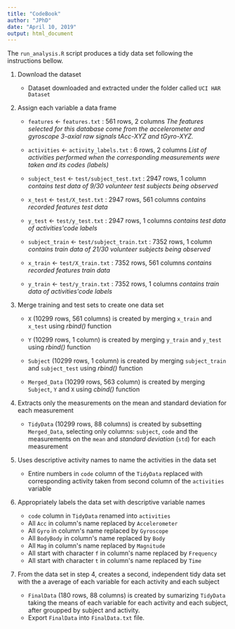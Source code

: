 ```yaml
---
title: "CodeBook"
author: "JPhD"
date: "April 10, 2019"
output: html_document
---
```


The `run_analysis.R` script produces a tidy data set following the instructions bellow.

1. Download the dataset
    - Dataset downloaded and extracted under the folder called `UCI HAR Dataset`
    
2. Assign each variable a data frame
    - `features` <- `features.txt` : 561 rows, 2 columns 
        *The features selected for this database come from the accelerometer and                gyroscope 3-axial raw signals tAcc-XYZ and tGyro-XYZ.*
    
    - `activities` <- `activity_labels.txt` : 6 rows, 2 columns 
        *List of activities performed when the corresponding measurements were taken            and its codes (labels)*
    
    - `subject_test` <- `test/subject_test.txt` : 2947 rows, 1 column 
        *contains test data of 9/30 volunteer test subjects being observed*
    
    - `x_test` <- `test/X_test.txt` : 2947 rows, 561 columns 
        *contains recorded features test data*
    
    - `y_test` <- `test/y_test.txt` : 2947 rows, 1 columns 
        *contains test data of activities'code labels*
    
    - `subject_train` <- `test/subject_train.txt` : 7352 rows, 1 column 
        *contains train data of 21/30 volunteer subjects being observed*
    
    - `x_train` <- `test/X_train.txt` : 7352 rows, 561 columns 
        *contains recorded features train data*
    
    - `y_train` <- `test/y_train.txt` : 7352 rows, 1 columns
        *contains train data of activities'code labels*
   
    
3. Merge training and test sets to create one data set
    - `X` (10299 rows, 561 columns) is created by merging `x_train` and `x_test` using        *rbind()* function
    
    - `Y` (10299 rows, 1 column) is created by merging `y_train` and `y_test` using           *rbind()* function
    
    - `Subject` (10299 rows, 1 column) is created by merging `subject_train` and              `subject_test` using *rbind()* function
    
    - `Merged_Data` (10299 rows, 563 column) is created by merging `Subject`, `Y` and         `X` using *cbind()* function
   
4. Extracts only the measurements on the mean and standard deviation for each             measurement
    - `TidyData` (10299 rows, 88 columns) is created by subsetting `Merged_Data`,             selecting only columns: `subject`, `code` and the measurements on the `mean` and        *standard deviation* (`std`) for each measurement

    
5. Uses descriptive activity names to name the activities in the data set
   - Entire numbers in `code` column of the `TidyData` replaced with corresponding          activity taken from second column of the `activities` variable


6. Appropriately labels the data set with descriptive variable names
    - `code` column in `TidyData` renamed into `activities`
    -  All `Acc` in column's name replaced by `Accelerometer`
    -  All `Gyro` in column's name replaced by `Gyroscope`
    -  All `BodyBody` in column's name replaced by `Body`
    -  All `Mag` in column's name replaced by `Magnitude`
    -  All start with character `f` in column's name replaced by `Frequency`
    -  All start with character `t` in column's name replaced by `Time`

    
7. From the data set in step 4, creates a second, independent tidy data set with the a    average of each variable for each activity and each subject
    - `FinalData` (180 rows, 88 columns) is created by sumarizing `TidyData` taking the     means of each variable for each activity and each subject, after groupped by           subject and activity.
    - Export `FinalData` into `FinalData.txt` file.


